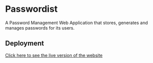 # Passwordist 
A Password Management Web Application that stores, generates and manages passwords for its users. 

## Deployment
[Click here to see the live version of the website](http://18.183.209.21:3000/)
